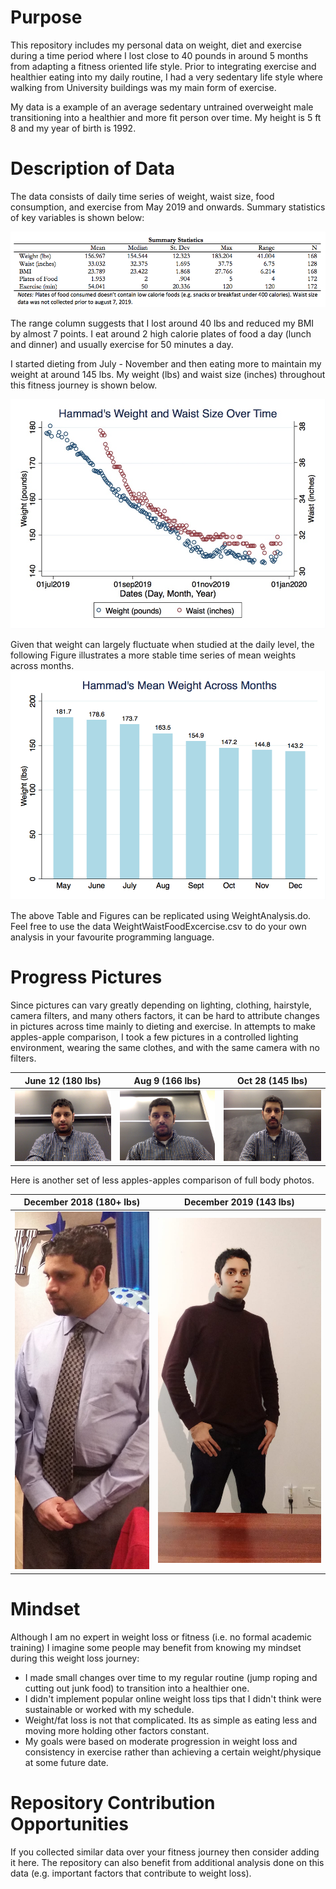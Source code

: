# Purpose
This repository includes my personal data on weight, diet and exercise during a time period where I lost close to 40 pounds in around 5 months from adapting a fitness oriented life style. Prior to integrating exercise  and healthier eating into my daily routine, I had a very sedentary life style where walking from University buildings was my main form of exercise. 

My data is a example of an average sedentary untrained overweight male transitioning into a healthier and more fit person over time. My height is 5 ft 8 and my year of birth is 1992. 

# Description of Data

The data consists of daily time series of weight, waist size, food consumption, and exercise from May 2019 and onwards. Summary statistics of key variables is shown below:

![Summary Statistics](/Figures/SummaryStatistics.png)

The range column suggests that I lost around 40 lbs and reduced my BMI by almost 7 points. I eat around 2 high calorie plates of food a day (lunch and dinner) and usually exercise for 50 minutes a day.

I started dieting from July - November and then eating more to maintain my weight at around 145 lbs. My weight (lbs) and waist size (inches) throughout this fitness journey is shown below. 

![Weight and Waist over time](/Figures/WeightWaistTimeSeries.jpg)

Given that weight can largely fluctuate when studied at the daily level, the following Figure illustrates a more stable time series of mean weights across months.
![Mean Weight Across Months](/Figures/MeanWeightMonths.jpg)

The above Table and Figures can be replicated using WeightAnalysis.do. Feel free to use the data WeightWaistFoodExcercise.csv to do your own analysis in your favourite programming language. 

# Progress Pictures
Since pictures can vary greatly depending on lighting, clothing, hairstyle, camera filters, and many others factors, it can be hard to attribute changes in pictures across time mainly to dieting and exercise. In attempts to make apples-apple comparison, I took a few pictures in a controlled lighting environment, wearing the same clothes, and with the same camera with no filters.

June 12 (180 lbs)          |  Aug 9 (166 lbs)  | Oct 28 (145 lbs)
:-------------------------:|:-------------------------:|:-------------------------:
![](/Figures/HammadJune122019.jpg)  |  ![](/Figures/HammadAug92019.jpg)   |  ![](/Figures/HammadOct282019.jpg)


Here is another set of less apples-apples comparison of full body photos.

December 2018 (180+ lbs)             |  December 2019 (143 lbs)
:-------------------------:|:-------------------------:
![](/Figures/Hammad2018.jpeg)  |  ![](/Figures/HammadDec2019.jpeg)

# Mindset
Although I am no expert in weight loss or fitness (i.e. no formal academic training) I imagine some people may benefit from knowing my mindset during this weight loss journey:
* I made small changes over time to my regular routine (jump roping and cutting out junk food) to transition into a healthier one.
* I didn't implement popular online weight loss tips that I didn't think were sustainable or worked with my schedule.
* Weight/fat loss is not that complicated. Its as simple as eating less and moving more holding other factors constant.
* My goals were based on moderate progression in weight loss and consistency in exercise rather than achieving a certain weight/physique at some future date.

# Repository Contribution Opportunities 
If you collected similar data over your fitness journey then consider adding it here. The repository can also benefit from additional analysis done on this data (e.g. important factors that contribute to weight loss). 



